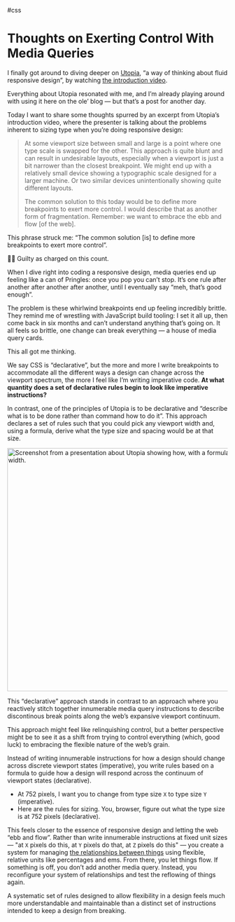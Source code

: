 #css

# Thoughts on Exerting Control With Media Queries

I finally got around to diving deeper on [Utopia](https://utopia.fyi), “a way of thinking about fluid responsive design”, by watching [the introduction video](https://www.youtube.com/watch?v=DDuGtN-GakA).

Everything about Utopia resonated with me, and I’m already playing around with using it here on the ole’ blog — but that’s a post for another day.

Today I want to share some thoughts spurred by an excerpt from Utopia’s introduction video, where the presenter is talking about the problems inherent to sizing type when you’re doing responsive design:

> At some viewport size between small and large is a point where one type scale is swapped for the other. This approach is quite blunt and can result in undesirable layouts, especially when a viewport is just a bit narrower than the closest breakpoint. We might end up with a relatively small device showing a typographic scale designed for a larger machine. Or two similar devices unintentionally showing quite different layouts.
> 
> The common solution to this today would be to define more breakpoints to exert more control. I would describe that as another form of fragmentation. Remember: we want to embrace the ebb and flow [of the web].

This phrase struck me: “The common solution [is] to define more breakpoints to exert more control”.

🙋‍♂️ Guilty as charged on this count.

When I dive right into coding a responsive design, media queries end up feeling like a can of Pringles: once you pop you can’t stop. It’s one rule after another after another after another, until I eventually say “meh, that’s good enough”. 

The problem is these whirlwind breakpoints end up feeling incredibly brittle. They remind me of wrestling with JavaScript build tooling: I set it all up, then come back in six months and can’t understand anything that’s going on. It all feels so brittle, one change can break everything — a house of media query cards.

This all got me thinking.

We say CSS is “declarative”, but the more and more I write  breakpoints to accommodate all the different ways a design can change across the viewport spectrum, the more I feel like I’m writing imperative code. **At what quantity does a set of declarative rules begin to look like imperative instructions?**

In contrast, one of the principles of Utopia is to be declarative and “describe what is to be done rather than command how to do it”. This approach declares a set of rules such that you could pick any viewport width and, using a formula, derive what the type size and spacing would be at that size.

<img src="https://cdn.jim-nielsen.com/blog/2022/utopia-type-scale-continuum.png" width="987" height="555" alt="Screenshot from a presentation about Utopia showing how, with a formula for dynamic type sizing, you can derive type sizes at any viewport width." /> 

This “declarative” approach stands in contrast to an approach where you reactively stitch together innumerable media query instructions to describe discontinous break points along the web’s expansive viewport continuum.

This approach might feel like relinquishing control, but a better perspective might be to see it as a shift from trying to control everything (which, good luck) to embracing the flexible nature of the web’s grain.

Instead of writing innumerable instructions for how a design should change across discrete viewport states (imperative), you write rules based on a formula to guide how a design will respond across the continuum of viewport states (declarative).

- At 752 pixels, I want you to change from type size `X` to type size `Y` (imperative).
- Here are the rules for sizing. You, browser, figure out what the type size is at 752 pixels (declarative).

This feels closer to the essence of responsive design and letting the web “ebb and flow”. Rather than write innumerable instructions at fixed unit sizes — "at `X` pixels do this, at `Y` pixels do that, at `Z` pixels do this" — you create a system for managing [the relationships between things](https://blog.jim-nielsen.com/2021/designing-between-the-lines/) using flexible, relative units like percentages and ems. From there, you let things flow. If something is off, you don’t add another media query. Instead, you reconfigure your system of relationships and test the reflowing of things again.

A systematic set of rules designed to allow flexibility in a design feels much more understandable and maintainable than a distinct set of instructions intended to keep a design from breaking.